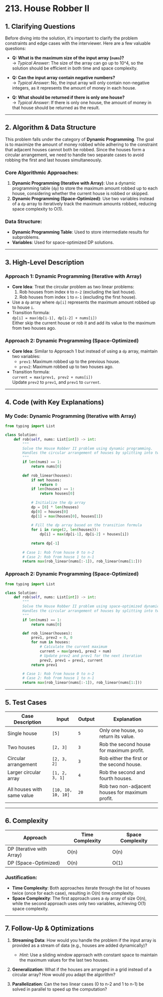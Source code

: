 # 213. House Robber II

## 1. Clarifying Questions
Before diving into the solution, it's important to clarify the problem constraints and edge cases with the interviewer. Here are a few valuable questions:

- **Q: What is the maximum size of the input array (`nums`)?**  
  → *Typical Answer*: The size of the array can go up to 10^4, so the solution should be efficient in both time and space complexity.

- **Q: Can the input array contain negative numbers?**  
  → *Typical Answer*: No, the input array will only contain non-negative integers, as it represents the amount of money in each house.

- **Q: What should be returned if there is only one house?**  
  → *Typical Answer*: If there is only one house, the amount of money in that house should be returned as the result.

---

## 2. Algorithm & Data Structure
This problem falls under the category of **Dynamic Programming**. The goal is to maximize the amount of money robbed while adhering to the constraint that adjacent houses cannot both be robbed. Since the houses form a circular arrangement, we need to handle two separate cases to avoid robbing the first and last houses simultaneously.

### Core Algorithmic Approaches:
1. **Dynamic Programming (Iterative with Array)**: Use a dynamic programming table (`dp`) to store the maximum amount robbed up to each house, considering whether the current house is robbed or skipped.
2. **Dynamic Programming (Space-Optimized)**: Use two variables instead of a `dp` array to iteratively track the maximum amounts robbed, reducing space complexity to O(1).

### Data Structure:
- **Dynamic Programming Table**: Used to store intermediate results for subproblems.
- **Variables**: Used for space-optimized DP solutions.

---

## 3. High-Level Description

### Approach 1: Dynamic Programming (Iterative with Array)
- **Core Idea**: Treat the circular problem as two linear problems:
  1. Rob houses from index `0` to `n-2` (excluding the last house).
  2. Rob houses from index `1` to `n-1` (excluding the first house).
- Use a `dp` array where `dp[i]` represents the maximum amount robbed up to house `i`.
- Transition formula:  
  `dp[i] = max(dp[i-1], dp[i-2] + nums[i])`  
  Either skip the current house or rob it and add its value to the maximum from two houses ago.

### Approach 2: Dynamic Programming (Space-Optimized)
- **Core Idea**: Similar to Approach 1 but instead of using a `dp` array, maintain two variables:
  - `prev1`: Maximum robbed up to the previous house.
  - `prev2`: Maximum robbed up to two houses ago.
- Transition formula:  
  `current = max(prev1, prev2 + nums[i])`  
  Update `prev2` to `prev1`, and `prev1` to `current`.

---

## 4. Code (with Key Explanations)

### My Code: Dynamic Programming (Iterative with Array)
```python
from typing import List

class Solution:
    def rob(self, nums: List[int]) -> int:
        """
        Solve the House Robber II problem using dynamic programming.
        Handles the circular arrangement of houses by splitting into two linear cases.
        """
        if len(nums) == 1:
            return nums[0]
        
        def rob_linear(houses):
            if not houses:
                return 0
            if len(houses) == 1:
                return houses[0]
            
            # Initialize the dp array
            dp = [0] * len(houses)
            dp[0] = houses[0]
            dp[1] = max(houses[0], houses[1])
            
            # Fill the dp array based on the transition formula
            for i in range(2, len(houses)):
                dp[i] = max(dp[i-1], dp[i-2] + houses[i])
            
            return dp[-1]
        
        # Case 1: Rob from house 0 to n-2
        # Case 2: Rob from house 1 to n-1
        return max(rob_linear(nums[:-1]), rob_linear(nums[1:]))
```

### Approach 2: Dynamic Programming (Space-Optimized)
```python
from typing import List

class Solution:
    def rob(self, nums: List[int]) -> int:
        """
        Solve the House Robber II problem using space-optimized dynamic programming.
        Handles the circular arrangement of houses by splitting into two linear cases.
        """
        if len(nums) == 1:
            return nums[0]

        def rob_linear(houses):
            prev1, prev2 = 0, 0
            for num in houses:
                # Calculate the current maximum
                current = max(prev1, prev2 + num)
                # Update prev2 and prev1 for the next iteration
                prev2, prev1 = prev1, current
            return prev1

        # Case 1: Rob from house 0 to n-2
        # Case 2: Rob from house 1 to n-1
        return max(rob_linear(nums[:-1]), rob_linear(nums[1:]))
```

---

## 5. Test Cases

| Case Description         | Input               | Output | Explanation                                                                 |
|---------------------------|---------------------|--------|-----------------------------------------------------------------------------|
| Single house              | `[5]`              | `5`    | Only one house, so return its value.                                        |
| Two houses                | `[2, 3]`           | `3`    | Rob the second house for maximum profit.                                   |
| Circular arrangement      | `[2, 3, 2]`        | `3`    | Rob either the first or the second house.                                   |
| Larger circular array     | `[1, 2, 3, 1]`     | `4`    | Rob the second and fourth houses.                                          |
| All houses with same value| `[10, 10, 10, 10]` | `20`   | Rob two non-adjacent houses for maximum profit.                             |

---

## 6. Complexity

| Approach                      | Time Complexity | Space Complexity |
|-------------------------------|-----------------|------------------|
| DP (Iterative with Array)     | O(n)            | O(n)             |
| DP (Space-Optimized)          | O(n)            | O(1)             |

### Justification:
- **Time Complexity**: Both approaches iterate through the list of houses twice (once for each case), resulting in O(n) time complexity.
- **Space Complexity**: The first approach uses a `dp` array of size O(n), while the second approach uses only two variables, achieving O(1) space complexity.

---

## 7. Follow-Up & Optimizations
1. **Streaming Data**: How would you handle the problem if the input array is provided as a stream of data (e.g., houses are added dynamically)?
   - *Hint*: Use a sliding window approach with constant space to maintain the maximum values for the last two houses.

2. **Generalization**: What if the houses are arranged in a grid instead of a circular array? How would you adapt the algorithm?

3. **Parallelization**: Can the two linear cases (0 to n-2 and 1 to n-1) be solved in parallel to speed up the computation?